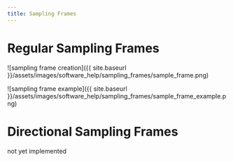 ```yaml
---
title: Sampling Frames
---
```


# Regular Sampling Frames

![sampling frame creation]({{ site.baseurl }}/assets/images/software_help/sampling_frames/sample_frame.png)

![sampling frame example]({{ site.baseurl }}/assets/images/software_help/sampling_frames/sample_frame_example.png)


# Directional Sampling Frames

not yet implemented